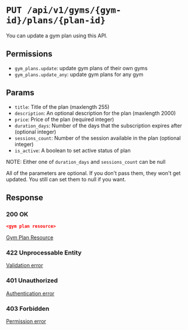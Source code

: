 # `PUT /api/v1/gyms/{gym-id}/plans/{plan-id}`
You can update a gym plan using this API.


## Permissions

- `gym_plans.update`: update gym plans of their own gyms
- `gym_plans.update_any`: update gym plans for any gym

## Params

- `title`: Title of the plan (maxlength 255)
- `description`: An optional description for the plan (maxlength 2000)
- `price`: Price of the plan (required integer)
- `duration_days`: Number of the days that the subscription expires after (optional integer)
- `sessions_count`: Number of the session available in the plan (optional integer)
- `is_active`: A boolean to set active status of plan

NOTE: Either one of `duration_days` and `sessions_count` can be null

All of the parameters are optional. If you don't pass them, they won't get updated.
You still can set them to null if you want.

## Response

### 200 OK

```json
<gym plan resource>
```

[Gym Plan Resource](../../resources/gym_plan.md)

### 422 Unprocessable Entity
 [Validation error](../../validation-errors.md)

### 401 Unauthorized
 [Authentication error](../../authentication-errors.md)

### 403 Forbidden
 [Permission error](../../permission-errors.md)
